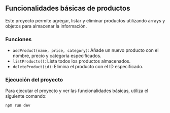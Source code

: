 ## Funcionalidades básicas de productos

Este proyecto permite agregar, listar y eliminar productos utilizando arrays y objetos para almacenar la información.

### Funciones

- `addProduct(name, price, category)`: Añade un nuevo producto con el nombre, precio y categoría especificados.
- `listProducts()`: Lista todos los productos almacenados.
- `deleteProduct(id)`: Elimina el producto con el ID especificado.

### Ejecución del proyecto

Para ejecutar el proyecto y ver las funcionalidades básicas, utiliza el siguiente comando:

```bash
npm run dev
```
